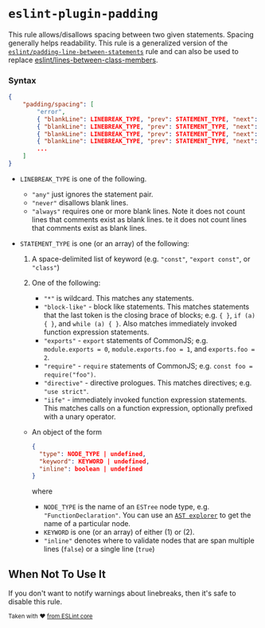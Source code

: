 # `eslint-plugin-padding`

This rule allows/disallows spacing between two given statements. Spacing generally helps
readability. This rule is a generalized version of the
[`eslint/padding-line-between-statements`](https://eslint.org/docs/rules/padding-line-between-statements)
rule and can also be used to replace
[eslint/lines-between-class-members](https://eslint.org/docs/rules/lines-between-class-members).

### Syntax

```json
{
    "padding/spacing": [
        "error",
        { "blankLine": LINEBREAK_TYPE, "prev": STATEMENT_TYPE, "next": STATEMENT_TYPE },
        { "blankLine": LINEBREAK_TYPE, "prev": STATEMENT_TYPE, "next": STATEMENT_TYPE },
        { "blankLine": LINEBREAK_TYPE, "prev": STATEMENT_TYPE, "next": STATEMENT_TYPE },
        { "blankLine": LINEBREAK_TYPE, "prev": STATEMENT_TYPE, "next": STATEMENT_TYPE },
        ...
    ]
}
```

- `LINEBREAK_TYPE` is one of the following.

  - `"any"` just ignores the statement pair.
  - `"never"` disallows blank lines.
  - `"always"` requires one or more blank lines. Note it does not count lines that comments exist as
    blank lines. te it does not count lines that comments exist as blank lines.

- `STATEMENT_TYPE` is one (or an array) of the following:

  1. A space-delimited list of keyword (e.g. `"const"`, `"export const"`, or `"class"`)
  2. One of the following:

     - `"*"` is wildcard. This matches any statements.
     - `"block-like"` - block like statements. This matches statements that the last token is the
       closing brace of blocks; e.g. `{ }`, `if (a) { }`, and `while (a) { }`. Also matches immediately
       invoked function expression statements.
     - `"exports"` - `export` statements of CommonJS; e.g. `module.exports = 0`,
       `module.exports.foo = 1`, and `exports.foo = 2`.
     - `"require"` - `require` statements of CommonJS; e.g. `const foo = require("foo")`.
     - `"directive"` - directive prologues. This matches directives; e.g. `"use strict"`.
     - `"iife"` - immediately invoked function expression statements. This matches calls on a function
       expression, optionally prefixed with a unary operator.
  - An object of the form

    ```json
    {
      "type": NODE_TYPE | undefined,
      "keyword": KEYWORD | undefined,
      "inline": boolean | undefined
    }
    ```

    where

    - `NODE_TYPE` is the name of an `ESTree` node type, e.g. `"FunctionDeclaration"`. You can use an
      [`AST explorer`](https://astexplorer.net) to get the name of a particular node.
    - `KEYWORD` is one (or an array) of either (1) or (2).
    - `"inline"` denotes where to validate nodes that are span multiple lines (`false`) or a single
      line (`true`)

## When Not To Use It

If you don't want to notify warnings about linebreaks, then it's safe to disable this rule.

<sup>Taken with ❤️
[from ESLint core](https://eslint.org/docs/rules/padding-line-between-statements#require-or-disallow-padding-lines-between-statements-padding-line-between-statements)</sup>
